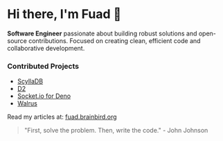 # Hi there, I'm Fuad 👋

**Software Engineer** passionate about building robust solutions and open-source contributions. Focused on creating clean, efficient code and collaborative development.

### Contributed Projects
- [ScyllaDB](https://github.com/scylladb/gocqlx)
- [D2](https://github.com/terrastruct/d2)
- [Socket.io for Deno](https://github.com/socketio/socket.io-deno)
- [Walrus](https://github.com/itsfuad/walrus)

Read my articles at: [fuad.brainbird.org](https://fuad.brainbird.org)

> "First, solve the problem. Then, write the code." - John Johnson
